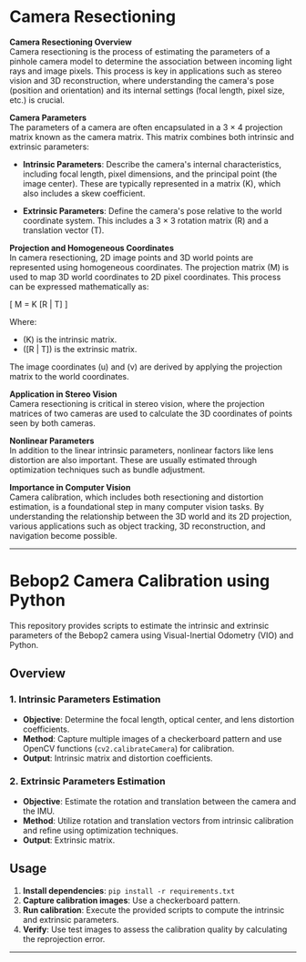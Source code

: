 # Camera Resectioning

**Camera Resectioning Overview**  
Camera resectioning is the process of estimating the parameters of a pinhole camera model to determine the association between incoming light rays and image pixels. This process is key in applications such as stereo vision and 3D reconstruction, where understanding the camera's pose (position and orientation) and its internal settings (focal length, pixel size, etc.) is crucial.

**Camera Parameters**  
The parameters of a camera are often encapsulated in a 3 × 4 projection matrix known as the camera matrix. This matrix combines both intrinsic and extrinsic parameters:

- **Intrinsic Parameters**: Describe the camera's internal characteristics, including focal length, pixel dimensions, and the principal point (the image center). These are typically represented in a matrix \(K\), which also includes a skew coefficient.
  
- **Extrinsic Parameters**: Define the camera's pose relative to the world coordinate system. This includes a 3 × 3 rotation matrix \(R\) and a translation vector \(T\).

**Projection and Homogeneous Coordinates**  
In camera resectioning, 2D image points and 3D world points are represented using homogeneous coordinates. The projection matrix \(M\) is used to map 3D world coordinates to 2D pixel coordinates. This process can be expressed mathematically as:

\[ M = K [R | T] \]

Where:
- \(K\) is the intrinsic matrix.
- \([R | T]\) is the extrinsic matrix.

The image coordinates \(u\) and \(v\) are derived by applying the projection matrix to the world coordinates.

**Application in Stereo Vision**  
Camera resectioning is critical in stereo vision, where the projection matrices of two cameras are used to calculate the 3D coordinates of points seen by both cameras.

**Nonlinear Parameters**  
In addition to the linear intrinsic parameters, nonlinear factors like lens distortion are also important. These are usually estimated through optimization techniques such as bundle adjustment.

**Importance in Computer Vision**  
Camera calibration, which includes both resectioning and distortion estimation, is a foundational step in many computer vision tasks. By understanding the relationship between the 3D world and its 2D projection, various applications such as object tracking, 3D reconstruction, and navigation become possible.

---

# Bebop2 Camera Calibration using Python

This repository provides scripts to estimate the intrinsic and extrinsic parameters of the Bebop2 camera using Visual-Inertial Odometry (VIO) and Python.

## Overview

### 1. **Intrinsic Parameters Estimation**
   - **Objective**: Determine the focal length, optical center, and lens distortion coefficients.
   - **Method**: Capture multiple images of a checkerboard pattern and use OpenCV functions (`cv2.calibrateCamera`) for calibration.
   - **Output**: Intrinsic matrix and distortion coefficients.

### 2. **Extrinsic Parameters Estimation**
   - **Objective**: Estimate the rotation and translation between the camera and the IMU.
   - **Method**: Utilize rotation and translation vectors from intrinsic calibration and refine using optimization techniques.
   - **Output**: Extrinsic matrix.

## Usage

1. **Install dependencies**: `pip install -r requirements.txt`
2. **Capture calibration images**: Use a checkerboard pattern.
3. **Run calibration**: Execute the provided scripts to compute the intrinsic and extrinsic parameters.
4. **Verify**: Use test images to assess the calibration quality by calculating the reprojection error.

---
